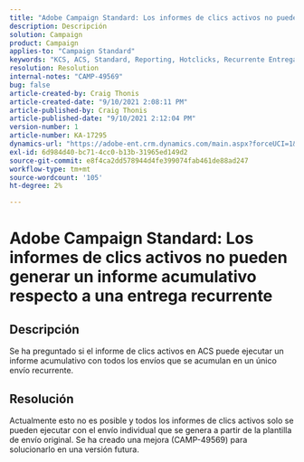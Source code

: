 ```yaml
---
title: "Adobe Campaign Standard: Los informes de clics activos no pueden generar un informe acumulativo en comparación con un envío recurrente"
description: Descripción
solution: Campaign
product: Campaign
applies-to: "Campaign Standard"
keywords: "KCS, ACS, Standard, Reporting, Hotclicks, Recurrente Entrega"
resolution: Resolution
internal-notes: "CAMP-49569"
bug: false
article-created-by: Craig Thonis
article-created-date: "9/10/2021 2:08:11 PM"
article-published-by: Craig Thonis
article-published-date: "9/10/2021 2:12:04 PM"
version-number: 1
article-number: KA-17295
dynamics-url: "https://adobe-ent.crm.dynamics.com/main.aspx?forceUCI=1&pagetype=entityrecord&etn=knowledgearticle&id=14217383-4012-ec11-b6e6-000d3a597bfc"
exl-id: 6d984d40-bc71-4cc0-b13b-31965ed149d2
source-git-commit: e8f4ca2dd578944d4fe399074fab461de88ad247
workflow-type: tm+mt
source-wordcount: '105'
ht-degree: 2%

---
```


# Adobe Campaign Standard: Los informes de clics activos no pueden generar un informe acumulativo respecto a una entrega recurrente

## Descripción


Se ha preguntado si el informe de clics activos en ACS puede ejecutar un informe acumulativo con todos los envíos que se acumulan en un único envío recurrente.


## Resolución


Actualmente esto no es posible y todos los informes de clics activos solo se pueden ejecutar con el envío individual que se genera a partir de la plantilla de envío original. Se ha creado una mejora (CAMP-49569) para solucionarlo en una versión futura.
